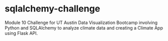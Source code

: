 # sqlalchemy-challenge
Module 10 Challenge for UT Austin Data Visualization Bootcamp involving Python and SQLAlchemy to analyze climate data and creating a Climate App using Flask API.
